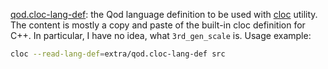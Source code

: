 
[qod.cloc-lang-def](qod.cloc-lang-def): the Qod language definition to be used with [cloc](https://github.com/AlDanial/cloc) utility. The content is mostly a copy and paste of the built-in cloc definition for C++. In particular, I have no idea, what `3rd_gen_scale` is. Usage example:

```sh
cloc --read-lang-def=extra/qod.cloc-lang-def src
```

